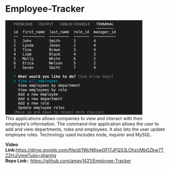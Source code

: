 # Employee-Tracker

<img src="./public/Assets/images/Employee-Tracker.png">
<br>
This applications allows companies to view and interact with their employee's information. The command-line application allows the user to add and view departments, roles and employees. It also lets the user update employee roles. Technology used includes node, inquirer and MySQL.

<Strong>Video Link:</Strong>https://drive.google.com/file/d/1WcN6xwGFITJPQS3LOhzcMbGZkw7TZ2HJ/view?usp=sharing
<br>
<Strong>Repo Link:</Strong>: https://github.com/amay1421/Employee-Tracker
